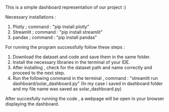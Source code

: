 This is a simple dashboard representation of our project :)

Necessary installations :
1) Plotly ; command : "pip install plotly"
2) Streamlit ; command : "pip install streamlit"
3) pandas ; command : "pip install pandas"

For running the program successfully follow these steps : 
1) Download the dataset and code and save them in the same folder.
2) Install the necessary libraries in the terminal of your IDE.
3) After installing , check for the dataset path and name correctly and proceed to the next step.
4) Run the following command in the terminal , command : "streamlit run dashboard/solar_dashboard.py" (In my case i saved in dashboard folder and my file name was saved as solar_dashboard.py)

After succesfully running the code , a webpage will be open in your browser displaying the dashboard.


